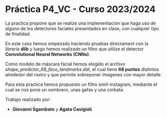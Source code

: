 # Práctica P4_VC - Curso 2023/2024

La practica propone que se realize una implementacion que haga uso de alguno de los  detectores faciales presentados en clase, con cualquier tipo de finalidad. 

En este caso hemos empezado haciendo pruebas directament con la libreria **dlib** y luego hemos realizado un filtro que utilize el detector  **Convolutional Neural Networks (CNNs)**.

Como modelo de máscara facial hemos elegido el archivo *shape_predictor_68_face_landmarks.dat*, el cual tiene **68 puntos** distintos alrededor del rostro y que permite sobreponer imagenes con mayor detalle.

Para esta practica hemos propuesto un filtro simil-instagram, mediante el cual se nos pone un sombrero, unas gafas y una corbata. 

Trabajo realizado por:
- **Giovanni Sgambato** y **Agata Cavigioli**